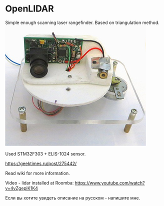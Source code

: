 # OpenLIDAR
Simple enough scanning laser rangefinder. Based on triangulation method.
![Alt text](wiki_images/main1.jpg?raw=true "Image")

Used STM32F303 + ELIS-1024 sensor.

https://geektimes.ru/post/275442/

Read wiki for more information.

Video - lidar installed at Roomba: https://www.youtube.com/watch?v=4vZgepiK1K4

Если вы хотите увидеть описание на русском - напишите мне.
